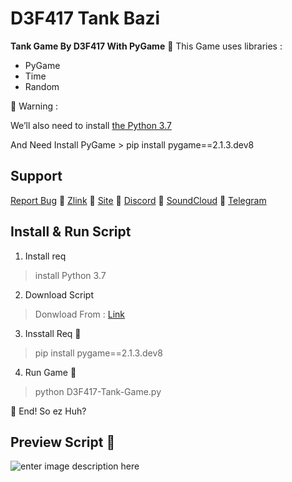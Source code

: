 # **D3F417 Tank Bazi**

**Tank Game By D3F417 With PyGame**
🥷 This Game uses libraries :

 - PyGame
 - Time
 - Random

🥷 Warning : 

We’ll also need to install [the Python 3.7 ](https://www.python.org/downloads/release/python-370/)

And Need Install PyGame > pip install pygame==2.1.3.dev8

## Support

[Report Bug](mrrobotha3@gmail.com) 🥷 [Zlink](https://zil.ink/d3f417) 🥷 [Site](https://d3f417.site) 🥷 [Discord](https://discord.com/users/755142355400786006) 🥷 [SoundCloud](https://soundcloud.com/d3f417) 🥷 [Telegram](https://t.me/ItzSabine)
## Install & Run Script

 1. Install req

> install Python 3.7

2. Download Script

> Donwload  From : [Link](https://github.com/mss-d3f417/D3F417-Tank-Bazi/archive/refs/heads/main.zip)

 3. Insstall Req 🥷

> pip install pygame==2.1.3.dev8

 4. Run Game 🥷

> python D3F417-Tank-Game.py

🥷 End! So ez Huh? 

## Preview Script 🥷

![enter image description here](https://s8.uupload.ir/files/bandicam_2024-02-19_01-13-01-716_3a3q.jpg)
